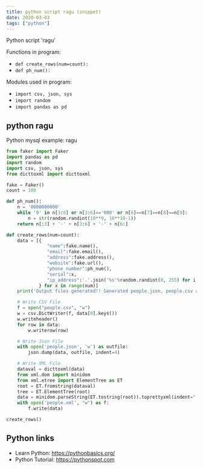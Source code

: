 ```yaml
---
title: python script ragu (snippet)
date: 2020-03-03
tags: ["python"]
---
```

Python script 'ragu'

Functions in program: 
* `def create_rows(num=count):`
* `def ph_num():`

Modules used in program: 
* `import csv, json, sys`
* `import random`
* `import pandas as pd`

## python ragu

Python mysql example: ragu

```python
from faker import Faker
import pandas as pd
import random
import csv, json, sys
from dicttoxml import dicttoxml

fake = Faker()
count = 100

def ph_num():
    n = '0000000000'
    while '9' in n[3:6] or n[3:6]=='000' or n[6]==n[7]==n[8]==n[9]:
        n = str(random.randint(10**9, 10**10-1))
    return n[:3] + '-' + n[3:6] + '-' + n[6:]

def create_rows(num=count):
	data = [{               
	           "name":fake.name(),
	           "email":fake.email(),
	           "address":fake.address(),
	           "website":fake.url(),
	           "phone_number":ph_num(),
	           "serial":x,
	           "ip_address":'.'.join('%s'%random.randint(0, 255) for i in range(4))
	        } for x in range(num)]
	print('Output files generated!! Generated people.json, people.csv and people.xml files')

	# Write CSV File
	f = open("people.csv", "w")
	w = csv.DictWriter(f, data[0].keys())
	w.writeheader()
	for row in data:
	 	w.writerow(row)

	# Write Json File	
	with open('people.json', 'w') as outfile:            
		json.dump(data, outfile, indent=4)

	# Write XML File
	dataval = dicttoxml(data)
	from xml.dom import minidom
	from xml.etree import ElementTree as ET
	root = ET.fromstring(dataval)
	tree = ET.ElementTree(root)
	data = minidom.parseString(ET.tostring(root)).toprettyxml(indent="   ")
	with open('people.xml', "w") as f:
		f.write(data)

create_rows()

```

## Python links

- Learn Python: https://pythonbasics.org/
- Python Tutorial: https://pythonspot.com
